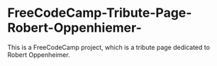 # FreeCodeCamp-Tribute-Page-Robert-Oppenhiemer-
This is a FreeCodeCamp project, which is a tribute page dedicated to Robert Oppenheimer.
